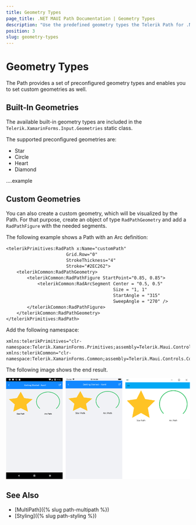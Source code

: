```yaml
---
title: Geometry Types
page_title: .NET MAUI Path Documentation | Geometry Types
description: "Use the predefined geometry types the Telerik Path for .NET MAUI supports and create your custom shapes for the control to visualize."
position: 3
slug: geometry-types
---
```


# Geometry Types

The Path provides a set of preconfigured geometry types and enables you to set custom geometries as well.

## Built-In Geometries

The available built-in geometry types are included in the `Telerik.XamarinForms.Input.Geometries` static class.

The supported preconfigured geometries are:

* Star
* Circle
* Heart
* Diamond

....example

## Custom Geometries

You can also create a custom geometry, which will be visualized by the Path. For that purpose, create an object of type `RadPathGeometry` and add a `RadPathFigure` with the needed segments.

The following example shows a Path with an Arc definition:

```XAML
<telerikPrimitives:RadPath x:Name="customPath"
                       Grid.Row="0"
                       StrokeThickness="4"
                       Stroke="#2EC262">
    <telerikCommon:RadPathGeometry>
        <telerikCommon:RadPathFigure StartPoint="0.85, 0.85">
            <telerikCommon:RadArcSegment Center = "0.5, 0.5"
                                         Size = "1, 1"
                                         StartAngle = "315"
                                         SweepAngle = "270" />
        </telerikCommon:RadPathFigure>
    </telerikCommon:RadPathGeometry>
</telerikPrimitives:RadPath>
```

Add the following namespace:

```XAML
xmlns:telerikPrimitives="clr-namespace:Telerik.XamarinForms.Primitives;assembly=Telerik.Maui.Controls.Compatibility"
xmlns:telerikCommon="clr-namespace:Telerik.XamarinForms.Common;assembly=Telerik.Maui.Controls.Compatibility"
```


The following image shows the end result.

![RadPath Figures](images/custom_default_paths.png)

## See Also

- [MultiPath]({% slug path-multipath %})
- [Styling]({% slug path-styling %})
